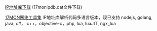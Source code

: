 [IP地址库下载](http://s.qdcdn.com/17mon/17monipdb.dat "二进制数据库") (17monipdb.dat文件下载)

[17MON网络工具集](http://tool.17mon.cn/ "17MON网络工具集") IP地址库解析代码多语言版本，现已支持 nodejs, golang, java, c#， c++，objective-c，php, lua, luaJIT, ngx_lua
